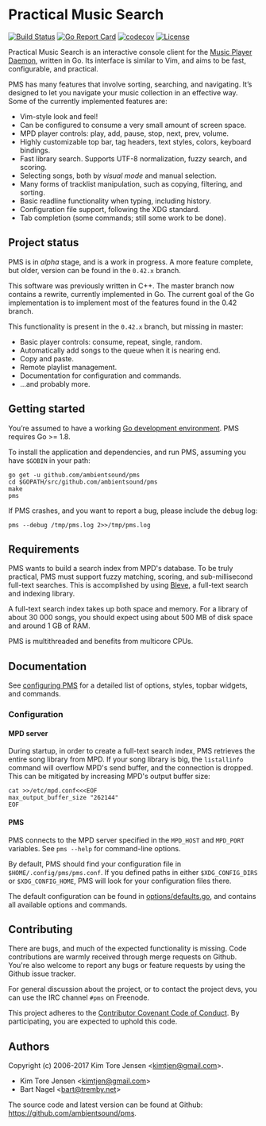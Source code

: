 # Practical Music Search

[![Build Status](https://travis-ci.org/ambientsound/pms.svg?branch=go)](https://travis-ci.org/ambientsound/pms)
[![Go Report Card](https://goreportcard.com/badge/github.com/ambientsound/pms)](https://goreportcard.com/report/github.com/ambientsound/pms)
[![codecov](https://codecov.io/gh/ambientsound/pms/branch/master/graph/badge.svg)](https://codecov.io/gh/ambientsound/pms/branch/master)
[![License](https://img.shields.io/github/license/ambientsound/pms.svg)](LICENSE)

Practical Music Search is an interactive console client for the [Music Player Daemon](https://www.musicpd.org/), written in Go. Its interface is similar to Vim, and aims to be fast, configurable, and practical.

PMS has many features that involve sorting, searching, and navigating. It’s designed to let you navigate your music collection in an effective way. Some of the currently implemented features are:

* Vim-style look and feel!
* Can be configured to consume a very small amount of screen space.
* MPD player controls: play, add, pause, stop, next, prev, volume.
* Highly customizable top bar, tag headers, text styles, colors, keyboard bindings.
* Fast library search. Supports UTF-8 normalization, fuzzy search, and scoring.
* Selecting songs, both by _visual mode_ and manual selection.
* Many forms of tracklist manipulation, such as copying, filtering, and sorting.
* Basic readline functionality when typing, including history.
* Configuration file support, following the XDG standard.
* Tab completion (some commands; still some work to be done).


## Project status

PMS is in _alpha_ stage, and is a work in progress. A more feature complete, but older, version can be found in the `0.42.x` branch.

This software was previously written in C++. The master branch now contains a rewrite, currently implemented in Go.
The current goal of the Go implementation is to implement most of the features found in the 0.42 branch.

This functionality is present in the `0.42.x` branch, but missing in master:

* Basic player controls: consume, repeat, single, random.
* Automatically add songs to the queue when it is nearing end.
* Copy and paste.
* Remote playlist management.
* Documentation for configuration and commands.
* ...and probably more.


## Getting started

You’re assumed to have a working [Go development environment](https://golang.org/doc/install). PMS requires Go >= 1.8.

To install the application and dependencies, and run PMS, assuming you have `$GOBIN` in your path:

```
go get -u github.com/ambientsound/pms
cd $GOPATH/src/github.com/ambientsound/pms
make
pms
```

If PMS crashes, and you want to report a bug, please include the debug log:

```
pms --debug /tmp/pms.log 2>>/tmp/pms.log
```


## Requirements

PMS wants to build a search index from MPD's database. To be truly practical, PMS must support fuzzy matching, scoring, and sub-millisecond full-text searches. This is accomplished by using [Bleve](https://github.com/blevesearch/bleve), a full-text search and indexing library.

A full-text search index takes up both space and memory. For a library of about 30 000 songs, you should expect using about 500 MB of disk space and around 1 GB of RAM.

PMS is multithreaded and benefits from multicore CPUs.


## Documentation

See [configuring PMS](config.md) for a detailed list of options, styles, topbar widgets, and commands.

### Configuration

#### MPD server

During startup, in order to create a full-text search index, PMS retrieves the entire song library from MPD. If your song library is big, the `listallinfo` command will overflow MPD's send buffer, and the connection is dropped. This can be mitigated by increasing MPD's output buffer size:

```
cat >>/etc/mpd.conf<<<EOF
max_output_buffer_size "262144"
EOF
```

#### PMS

PMS connects to the MPD server specified in the `MPD_HOST` and `MPD_PORT` variables. See `pms --help` for command-line options.

By default, PMS should find your configuration file in `$HOME/.config/pms/pms.conf`. If you defined paths in either `$XDG_CONFIG_DIRS` or `$XDG_CONFIG_HOME`, PMS will look for your configuration files there.

The default configuration can be found in [options/defaults.go](options/defaults.go), and contains all available options and commands.


## Contributing

There are bugs, and much of the expected functionality is missing. Code contributions are warmly received through merge requests on Github. You're also welcome to report any bugs or feature requests by using the Github issue tracker.

For general discussion about the project, or to contact the project devs, you can use the IRC channel `#pms` on Freenode.

This project adheres to the [Contributor Covenant Code of Conduct](code_of_conduct.md). By participating, you are expected to uphold this code.


## Authors

Copyright (c) 2006-2017 Kim Tore Jensen <<kimtjen@gmail.com>>.

* Kim Tore Jensen <<kimtjen@gmail.com>>
* Bart Nagel <<bart@tremby.net>>

The source code and latest version can be found at Github:
<https://github.com/ambientsound/pms>.
